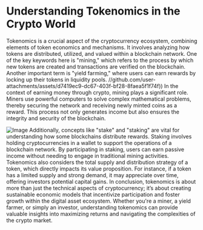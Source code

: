 # Understanding Tokenomics in the Crypto World
Tokenomics is a crucial aspect of the cryptocurrency ecosystem, combining elements of token economics and mechanisms. It involves analyzing how tokens are distributed, utilized, and valued within a blockchain network. One of the key keywords here is "mining," which refers to the process by which new tokens are created and transactions are verified on the blockchain. Another important term is "yield farming," where users can earn rewards by locking up their tokens in liquidity pools.
 //github.com/user-attachments/assets/d7419ec9-dc67-403f-bf28-8faea5f1f74f))
In the context of earning money through crypto, mining plays a significant role. Miners use powerful computers to solve complex mathematical problems, thereby securing the network and receiving newly minted coins as a reward. This process not only generates income but also ensures the integrity and security of the blockchain.

![Image](https://github.com/user-attachments/assets/d7419ec9-dc67-403f-bf28-8faea5f1f74f)
Additionally, concepts like "stake" and "staking" are vital for understanding how some blockchains distribute rewards. Staking involves holding cryptocurrencies in a wallet to support the operations of a blockchain network. By participating in staking, users can earn passive income without needing to engage in traditional mining activities.
Tokenomics also considers the total supply and distribution strategy of a token, which directly impacts its value proposition. For instance, if a token has a limited supply and strong demand, it may appreciate over time, offering investors potential capital gains.
In conclusion, tokenomics is about more than just the technical aspects of cryptocurrency; it’s about creating sustainable economic models that incentivize participation and foster growth within the digital asset ecosystem. Whether you're a miner, a yield farmer, or simply an investor, understanding tokenomics can provide valuable insights into maximizing returns and navigating the complexities of the crypto market.
